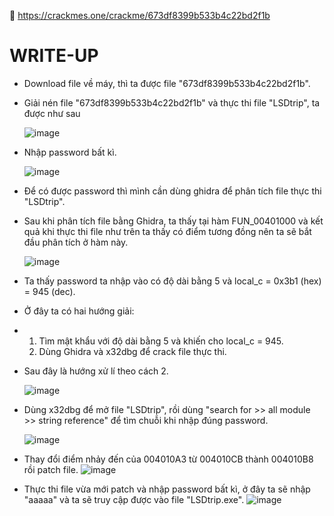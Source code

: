 🔗 https://crackmes.one/crackme/673df8399b533b4c22bd2f1b
# WRITE-UP
- Download file về máy, thì ta được file "673df8399b533b4c22bd2f1b".
- Giải nén file "673df8399b533b4c22bd2f1b" và thực thi file "LSDtrip", ta được như sau
  
   ![image](https://github.com/user-attachments/assets/3275887e-0311-4440-82c9-7c9014042f06)
- Nhập password bất kì.
  
  ![image](https://github.com/user-attachments/assets/032a1c54-94a2-41cd-86fb-8c352fe676d0)

- Để có được password thì mình cần dùng ghidra để phân tích file thực thi "LSDtrip".
- Sau khi phân tích file bằng Ghidra, ta thấy tại hàm FUN_00401000 và kết quả khi thực thi file như trên ta thấy có điểm tương đồng nên ta sẽ bắt đầu phân tích ở hàm này.
  
  ![image](https://github.com/user-attachments/assets/7084a227-ae73-4f3e-b69c-1fa5e2f570ab)
- Ta thấy password ta nhập vào có độ dài bằng 5 và local_c = 0x3b1 (hex) = 945 (dec).
- Ở đây ta có hai hướng giải:
- 1. Tìm mật khẩu với độ dài bằng 5 và khiến cho local_c = 945.
  2. Dùng Ghidra và x32dbg để crack file thực thi.
- Sau đây là hướng xử lí theo cách 2.
  
  ![image](https://github.com/user-attachments/assets/0ef6609a-b254-4c04-89b2-745827d50f3e)
- Dùng x32dbg để mở file "LSDtrip", rồi dùng "search for >> all module >> string reference" để tìm chuỗi khi nhập đúng password.
  
  ![image](https://github.com/user-attachments/assets/28dd2c9f-7fb2-4977-8a62-fea914e24c3d)
  
- Thay đổi điểm nhảy đến của 004010A3 từ 004010CB thành 004010B8 rồi patch file.
   ![image](https://github.com/user-attachments/assets/40d41013-8b6c-4919-981d-839416f10e22)
  
- Thực thi file vừa mới patch và nhập password bất kì, ở đây ta sẽ nhập "aaaaa" và ta sẽ truy cập được vào file "LSDtrip.exe".
  ![image](https://github.com/user-attachments/assets/428808ea-c136-42f2-84f3-46270ffd37aa)
